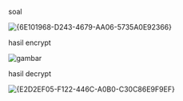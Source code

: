 soal

![{6E101968-D243-4679-AA06-5735A0E92366}](https://github.com/user-attachments/assets/72500cbd-c8ef-491c-a961-abc52a127503)

hasil encrypt

![gambar](https://github.com/user-attachments/assets/80d4f43f-e2c7-4b45-b267-a2124b1b8e8c)

hasil decrypt

![{E2D2EF05-F122-446C-A0B0-C30C86E9F9EF}](https://github.com/user-attachments/assets/bf02b117-c61e-4782-8d95-9b2924d528b2)
